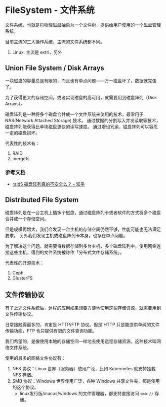 # FileSystem - 文件系统

文件系统，也就是将物理磁盘抽象为一个文件树，提供给用户使用的一个磁盘管理系统。

目前主流的三大操作系统，主流的文件系统都不同。

1. Linux: 主流是 ext4，另外

## Union File System / Disk Arrays

一块磁盘的容量总是有限的，而且也有单点问题——万一磁盘坏了，数据就完蛋了。

为了获得更大的存储空间，或者实现磁盘的高可用，就需要用到磁盘阵列（Disk Arrays）。

磁盘阵列是一种将多个磁盘合并成一个文件系统来使用的技术，最常用于 NAS(Network Attached Storage) 技术。
通过数据的分割写入并发读取等技术，磁盘阵列能获得比单块磁盘更快的读写速度。
通过增设冗余，磁盘阵列可以容忍一定的磁盘损坏。

代表性的技术有：

1. RAID
2. mergefs


### 参考文档

- [raid5 磁盘阵列真的不安全么？ - 知乎](https://www.zhihu.com/question/20164654/answer/348274179)


## Distributed File System

磁盘阵列是在一台主机上插多个磁盘，通过磁盘阵列卡或者软件的方式将多个磁盘合并成一个存储空间。

但是规模再增大，我们会发现一台主机的存储空间仍然不够，性能可能也无法满足要求。
另外我们发现主机或磁盘阵列卡本身，也存在单点问题。

为了解决这个问题，就需要将数据存储到多台主机，多个磁盘阵列中。使用网络连接这些主机，得到的文件系统被称作「分布式文件存储系统」。

代表性的开源技术：

1. Ceph
2. GlusterFS


## 文件传输协议

有了上述文件系统后，远程的应用如果想要方便地使用这些存储资源，就需要用到文件传输协议。

日常接触得最多的，肯定是 HTTP/FTP 协议。但是 HTTP 只是能提供单纯的文件传输功能，FTP 也只提供有限的文件查询功能。

我们希望的，是像使用本地的存储空间一样地去使用远程存储资源。这种技术叫网络文件系统。

使用的最多的网络文件协议有：

1. NFS 协议：Linux 世界（服务器）使用广泛，比如 Kubernetes 就支持挂载 NFS 存储。
1. SMB 协议：Windows 世界使用广泛，各种 Windows 共享文件夹，都是使用的这个协议。
    - linux发行版/macos/windows 的文件管理器，都支持直接访问 `smb://` 存储。
